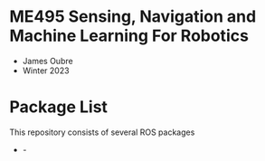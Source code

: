 # ME495 Sensing, Navigation and Machine Learning For Robotics
* James Oubre
* Winter 2023
# Package List
This repository consists of several ROS packages
- <PACKAGE1> - <one sentence description>